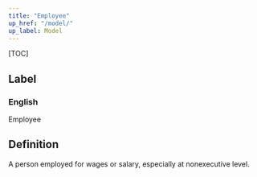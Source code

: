 ```yaml
---
title: "Employee"
up_href: "/model/"
up_label: Model
---
```


[TOC]

## Label

### English
Employee


## Definition
A person employed for wages or salary, especially at non­executive level. 


    
